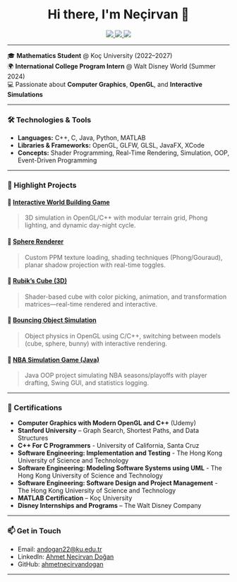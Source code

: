 <h1 align="center">Hi there, I'm Neçirvan 👋</h1>

<p align="center">
  <a href="https://www.linkedin.com/in/ahmet-necirvan-dogan-77a6b321a/">
    <img src="https://img.shields.io/badge/LinkedIn-AhmetNeçirvanDoğan-blue?logo=linkedin&style=flat-square" />
  </a>
  <a href="https://github.com/ahmetnecirvandogan">
    <img src="https://img.shields.io/badge/GitHub-ahmetnecirvandogan-181717?logo=github&style=flat-square" />
  </a>
  <a href="mailto:andogan22@ku.edu.tr">
    <img src="https://img.shields.io/badge/Email-andogan22@ku.edu.tr-red?style=flat-square&logo=gmail" />
  </a>
</p>

---

🎓 **Mathematics Student** @ Koç University (2022–2027)  
🌍 **International College Program Intern** @ Walt Disney World (Summer 2024)  
💻 Passionate about **Computer Graphics**, **OpenGL**, and **Interactive Simulations**

---

### 🛠️ Technologies & Tools

- **Languages:** C++, C, Java, Python, MATLAB  
- **Libraries & Frameworks:** OpenGL, GLFW, GLSL, JavaFX, XCode  
- **Concepts:** Shader Programming, Real-Time Rendering, Simulation, OOP, Event-Driven Programming

---

### 🚀 Highlight Projects

#### 🌄 [Interactive World Building Game](https://github.com/ahmetnecirvandogan/InteractiveWorldBuilding)
> 3D simulation in OpenGL/C++ with modular terrain grid, Phong lighting, and dynamic day-night cycle.

#### 🔴 [Sphere Renderer](https://github.com/ahmetnecirvandogan/SphereRenderer)
> Custom PPM texture loading, shading techniques (Phong/Gouraud), planar shadow projection with real-time toggles.

#### 🧊 [Rubik’s Cube (3D)](https://github.com/ahmetnecirvandogan/RubiksCube)
> Shader-based cube with color picking, animation, and transformation matrices—real-time rendered and interactive.

#### 🐰 [Bouncing Object Simulation](https://github.com/ahmetnecirvandogan/BouncingObjectVisual)
> Object physics in OpenGL using C/C++, switching between models (cube, sphere, bunny) with interactive rendering.

#### 🏀 [NBA Simulation Game (Java)](https://github.com/ahmetnecirvandogan/NBA-GAME)
> Java OOP project simulating NBA seasons/playoffs with player drafting, Swing GUI, and statistics logging.

---

### 📜 Certifications

- **Computer Graphics with Modern OpenGL and C++** (Udemy)  
- **Stanford University** – Graph Search, Shortest Paths, and Data Structures
- **C++ For C Programmers** - University of California, Santa Cruz
- **Software Engineering: Implementation and Testing** - The Hong Kong University of Science and Technology
- **Software Engineering: Modeling Software Systems using UML** - The Hong Kong University of Science and Technology
- **Software Engineering: Software Design and Project Management** - The Hong Kong University of Science and Technology
- **MATLAB Certification** – Koç University  
- **Disney Internships and Programs** – The Walt Disney Company

---

### 📫 Get in Touch

- Email: [andogan22@ku.edu.tr](mailto:andogan22@ku.edu.tr)
- LinkedIn: [Ahmet Neçirvan Doğan](https://www.linkedin.com/in/ahmet-necirvan-dogan-77a6b321a/)
- GitHub: [ahmetnecirvandogan](https://github.com/ahmetnecirvandogan)

---
